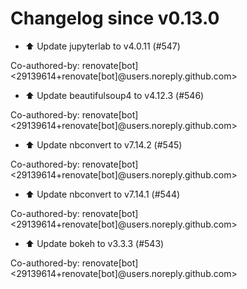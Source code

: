 # Changelog since v0.13.0
- ⬆️ Update jupyterlab to v4.0.11 (#547)

Co-authored-by: renovate[bot] <29139614+renovate[bot]@users.noreply.github.com> 
- ⬆️ Update beautifulsoup4 to v4.12.3 (#546)

Co-authored-by: renovate[bot] <29139614+renovate[bot]@users.noreply.github.com> 
- ⬆️ Update nbconvert to v7.14.2 (#545)

Co-authored-by: renovate[bot] <29139614+renovate[bot]@users.noreply.github.com> 
- ⬆️ Update nbconvert to v7.14.1 (#544)

Co-authored-by: renovate[bot] <29139614+renovate[bot]@users.noreply.github.com> 
- ⬆️ Update bokeh to v3.3.3 (#543)

Co-authored-by: renovate[bot] <29139614+renovate[bot]@users.noreply.github.com> 
